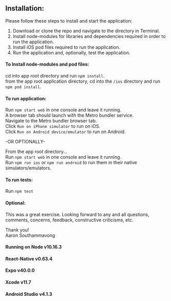 ## Installation:

Please follow these steps to install and start the application:

1. Download or clone the repo and navigate to the directory in Terminal.
2. Install node-modules for libraries and dependencies required in order to run the application.
3. Install iOS pod files required to run the application.
4. Run the application and, optionally, test the application.

#### To Install node-modules and pod files:

cd into app root directory and run `npm install`.  
from the app root application directory, cd into the `/ios` directory and run `npm pod install`.  

#### To run application:

Run `npm start web` in one console and leave it running.  
A browser tab should launch with the Metro bundler service.  
Navigate to the Metro bundler browser tab.  
Click `Run on iPhone simulator` to run on iOS.  
Click `Run on Android device/emulator` to run on Android.  

-OR OPTIONALLY-

From the app root directory...  
Run `npm start web` in one console and leave it running.  
Run `npm run ios` or `npm run android` to run them in their native simulators/emulators.  

#### To run tests:

Run `npm test`

#### Optional:
This was a great exercise. Looking forward to any and all questions, comments, concerns, feedback, constructive criticisms, etc.

Thank you!  
Aaron Southammavong

#### Running on Node v10.16.3
#### React-Native v0.63.4
#### Expo v40.0.0
#### Xcode v11.7
#### Android Studio v4.1.3
